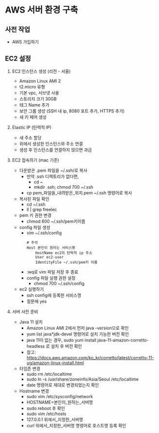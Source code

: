 # AWS 서버 환경 구축

## 사전 작업
- AWS 가입하기

## EC2 설정
1. EC2 인스턴스 생성 (리전 - 서울)
    - Amazon Linux AMI 2
    - t2.micro 유형
    - 기본 vpc, 서브넷 사용
    - 스토리지 크기 30GB
    - 태그 Name 추가
    - 보안 그룹 생성 (SSH 내 ip, 8080 포트 추가, HTTPS 추가)
    - 새 키 페어 생성
    
2. Elastic IP (탄력적 IP)
    - 새 주소 할당
    - 위에서 생성한 인스턴스와 주소 연결
    - 생성 후 인스턴스를 연결하지 않으면 과금
    
3. EC2 접속하기 (mac 기준)
    - 다운받은 .pem 파일을 ~/.ssh/로 복사
        + 만약 .ssh 디렉토리가 없다면,
            * cd ~
            * mkdir .ssh; chmod 700 ~/.ssh
        + cp pem_파일을_내려받은_위치.pem ~/.ssh 명령어로 복사
    - 복사된 파일 확인
        + cd ~/.ssh
        + ll | grep freelec
    - pem 키 권한 변경
        + chmod 600 ~/.ssh/pem키이름
    - config 파일 생성
        + vim ~/.ssh/config
          ```
          # 주석
          Host 본인이 원라는 서비스명
              HostName ec2의 탄력적 ip 주소
              User ec2-user
              IdentityFile ~/.ssh/pem키 이름
          ```
        + :wq로 vim 파일 저장 후 종료
        + config 파일 실행 권한 설정
            * chmod 700 ~/.ssh/config
    - ec2 실행하기
        + ssh config에 등록한 서비스명
        + 질문에 yes
   
4. 서버 사전 준비
   - Java 11 설치
      + Amazon Linux AMI 2에서 먼저 java -version으로 확인
      + yum list java*jdk-devel 명령어로 설치 가능한 버전 확인
      + java 11이 없는 경우, sudo yum install java-11-amazon-corretto-headless 로 설치 후 버전 확인
      + 참고: https://docs.aws.amazon.com/ko_kr/corretto/latest/corretto-11-ug/amazon-linux-install.html
   - 타임존 변경
      + sudo rm /etc/localtime
      + sudo ln -s /usr/share/zoneinfo/Asia/Seoul /etc/localtime
      + date 명령어로 제대로 변경되었는지 확인
   - Hostname 변경
      + sudo vim /etc/sysconfig/network
      + HOSTNAME=본인이_원하는_서버명
      + sudo reboot 후 확인
      + sudo vim /etc/hosts
      + 127.0.0.1 위에서_지정한_서버명
      + curl 위에서_지정한_서버명 명령어로 호스트명 등록 확인